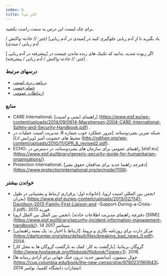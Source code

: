 ```yaml
---
index: 6
title: الان چی؟
---
```

برای چک لیست این درس به سمت راست بکشید.

یاد بگیرید تا از آدم ربایی جلوگیری کنید در [مبتدی در آدم ربایی] (چتر: // حادثه-واکنش / آدم ربایی / مبتدی)

اگر ربوده شدید، بدانید که تکنیک های زنده ماندن چیست در [پیشرفته در آدم ربایی ] (چتر: // حادثه-واکنش / آدم ربایی / پیشرفته) .

### درسهای مرتبط

*   [برنامه ریزی امنیتی](umbrella://assess-your-risk/security-planning)
*   [حمله جنسی](umbrella://incident-response/sexual-assault)
*   [ارتباطات عمومی](umbrella://work/public-communications)

### منابع

*   CARE International، [راهنمای ایمنی و امنیت] (https://www.eisf.eu/wp-content/uploads/2014/09/0614-Macpherson-2004-CARE-International-Safety-and-Security-Handbook.pdf) .
*   شبکه تمرین بشردوستانه، [مرور عملکرد خوب شماره 8: مدیریت امنیت عملیات در محیط های خشونت آمیز (ویرایش اد)] (http://odihpn.org/wp-content/uploads/2010/11/GPR_8_revised2.pdf).
*   ECHO، راهنمای عمومی برای سازمان های بشردوستانه، در دسترس در [eisf.eu] (https://www.eisf.eu/library/generic-security-guide-for-humanitarian-organisations/).
*   Protection International، [دفترچه راهنما جدید برای مدافعان حقوق بشر] (https://www.protectioninternational.org/en/node/1106).

### خواندن بیشتر

*   انجمن بین المللی امنیت اروپا، [خانواده اول: برقراری ارتباط و پشتیبانی در طول بحران) (https://www.eisf.eu/wp-content/uploads/2013/02/1141-Davidson-2013-Family-First-Liaison-and -Support-During-a-Crisis-2.pdf)، فوریه 2013.
*   انجمن بین الملل بین الملل اروپا، [دفترچه راهنمای مدیریت اطلاعات حادثه (SIIM)] (https://www.eisf.eu/library/security-incident-information-management-handbook/)، 14 سپتامبر 2017.
*   مرکز دارت برای روزنامه نگاری و تروما، [ارتباط با اخبار بد: یک بسته راهنمایی] (https://dartcenter.org/sites/default/files/breaking_bad_news_0.pdf)، 2004.
*   گروگان بریتانیا، [بازگشت به کار: کمک به بازگشت گروگان ها به محل کار] (http://www.hostageuk.org/flipbook/flipbook/؟page=1)، 2016.
*   جوئل سیمون، [سانسور جدید: درون جنگ جهانی برای آزادی رسانه ها] (https://cup.columbia.edu/book/the-new-censorship/9780231160643)، انتشارات دانشگاه کلمبیا، نوامبر 2014.